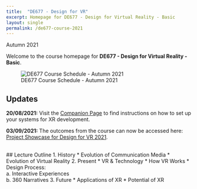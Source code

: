 ```yaml
---
title:  "DE677 - Design for VR"
excerpt: Homepage for DE677 - Design for Virtual Reality - Basic
layout: single
permalink: /de677-course-2021
---
```

Autumn 2021

Welcome to the course homepage for **DE677 - Design for Virtual Reality - Basic**.

<figure class="align-center" style="width:100%;">
  <img src="{{ site.url }}{{ site.baseurl }}\assets\img\projects\de677-schedule-autumn2021.png" alt="DE677 Course Schedule - Autumn 2021">
  <figcaption>DE677 Course Schedule - Autumn 2021</figcaption>
</figure>

## Updates

**20/08/2021:** Visit the [Companion Page](https://rishivanukuru.notion.site/Intro-to-XR-Dev-3c20ec201dc545a8a4ea1f644f0134db) to find instructions on how to set up your systems for XR development.

**03/09/2021:** The outcomes from the course can now be accessed here: [Project Showcase for Design for VR 2021](https://imxd.in/de677-showcase-2021).

<br>
## Lecture Outline
1.  History
    * Evolution of Communication Media
    * Evolution of Virtual Reality
2.  Present
    * VR & Technology
    * How VR Works
    * Design Process: <br>
      a. Interactive Experiences <br>
      b. 360 Narratives
3.  Future
    * Applications of XR
    * Potential of XR

